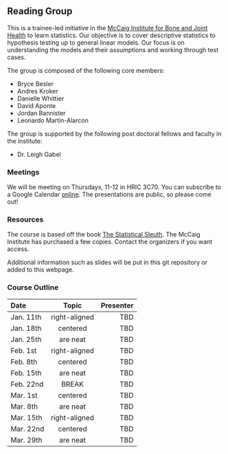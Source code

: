 ## Reading Group

This is a trainee-led initiative in the [McCaig Institute for Bone and Joint Health](http://www.mccaiginstitute.com/) to learn statistics.
Our objective is to cover descriptive statistics to hypothesis testing up to general linear models.
Our focus is on understanding the models and their assumptions and working through test cases.

The group is composed of the following core members:
- Bryce Besler
- Andres Kroker
- Danielle Whittier
- David Aponte
- Jordan Bannister
- Leonardo Martin-Alarcon

The group is supported by the following post doctoral fellows and faculty in the institute:
- Dr. Leigh Gabel

### Meetings
We will be meeting on Thursdays, 11-12 in HRIC 3C70.
You can subscribe to a Google Calendar [online](https://calendar.google.com/calendar?cid=Zjh2cm4yY280Z3MyN29vYzRybHZpaG45dmdAZ3JvdXAuY2FsZW5kYXIuZ29vZ2xlLmNvbQ).
The presentations are public, so please come out!

### Resources
The course is based off the book [The Statistical Sleuth](http://www.statisticalsleuth.com/).
The McCaig Institute has purchased a few copies. Contact the organizers if you want access.

Additional information such as slides will be put in this git repository or added to this webpage.

### Course Outline
| Date        | Topic         | Presenter  |
|:----------- |:-------------:| -----:|
| Jan. 11th   | right-aligned | TBD |
| Jan. 18th   | centered      | TBD |
| Jan. 25th   | are neat      | TBD |
| Feb. 1st    | right-aligned | TBD |
| Feb. 8th    | centered      |  TBD |
| Feb. 15th   | are neat      |  TBD |
| Feb. 22nd   | BREAK         | TBD |
| Mar. 1st    | centered      | TBD |
| Mar. 8th    | are neat      |  TBD |
| Mar. 15th   | right-aligned | TBD |
| Mar. 22nd   | centered      | TBD |
| Mar. 29th   | are neat      | TBD |





